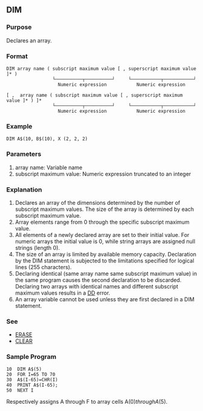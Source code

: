 ## DIM

### Purpose
Declares an array.

### Format
```basic
DIM array name ( subscript maximum value [ , superscript maximum value ]* )
                 └──────────┬──────────┘     └───────────┬───────────┘
                   Numeric expression           Numeric expression

[ ,  array name ( subscript maximum value [ , superscript maximum value ]* ) ]*
                 └──────────┬──────────┘     └───────────┬───────────┘
                   Numeric expression           Numeric expression
```

### Example
```basic
DIM A$(10, B$(10), X (2, 2, 2)
```

### Parameters
1. array name: Variable name
2. subscript maximum value: Numeric expression truncated to an integer

### Explanation
1. Declares an array of the dimensions determined by the number of subscript 
maximum values. The size of the array is determined by each subscript maximum value.
2. Array elements range from 0 through the specific subscript maximum value.
3. All elements of a newly declared array are set to their initial value. For
numeric arrays the initial value is 0, while string arrays are assigned null strings
   (length 0).
4. The size of an array is limited by available memory capacity. Declaration by the DIM 
statement is subjected to the limitations specified for logical lines (255 characters).
5. Declaring identical (same array name same subscript maximum value) in the same 
program causes the second declaration to be discarded. Declaring two arrays with identical
names and different subscript maximum values results in a [DD](../errors.md#dd-error) error.
6. An array variable cannot be used unless they are first declared in a DIM statement.

### See
- [ERASE](ERASE.md)
- [CLEAR](CLEAR.md)

### Sample Program
```basic
10  DIM A$(5)
20  FOR I=65 TO 70
30  A$(I-65)=CHR(I)
40  PRINT A$(I-65);
50  NEXT I
```
Respectively assigns A through F to array cells A$(0) through A$(5).


